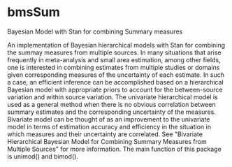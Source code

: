 # bmsSum
Bayesian Model with Stan for combining Summary measures

An implementation of Bayesian hierarchical models with Stan for combining the summay measures from multiple sources. In many situations that arise frequently in meta-analysis and small area estimation, among other fields, one is interested in combining estimates from multiple studies or domains given corresponding measures of the uncertainty of each estimate. In such a case, an efficient inference can be accomplished based on a hierarchical Bayesian model with appropriate priors to account for the between-source variation and within source variation. The univariate hierarchical model is used as a general method when there is no obvious correlation between summary estimates and the corresponding uncertainty of the measures. Bivariate model can be thought of as an improvement to the univariate model in terms of estimation accuracy and efficiency in the situation in which measures and their uncertainty are correlated. See "Bivariate Hierarchical Bayesian Model for Combining Summary Measures from Multiple Sources" for more information. The main function of this package is unimod() and bimod().
